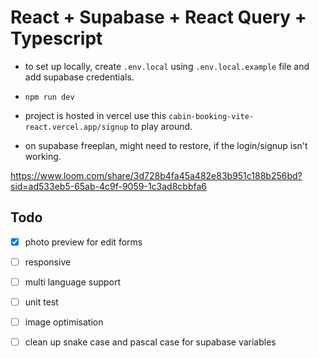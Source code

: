 # React + Supabase + React Query + Typescript
- to set up locally, create `.env.local` using `.env.local.example` file and add supabase credentials. 
- `npm run dev`
- project is hosted in vercel use this `cabin-booking-vite-react.vercel.app/signup` to play around.

- on supabase freeplan, might need to restore, if the login/signup isn't working.
  
https://www.loom.com/share/3d728b4fa45a482e83b951c188b256bd?sid=ad533eb5-65ab-4c9f-9059-1c3ad8cbbfa6

## Todo 
- [x] photo preview for edit forms
- [ ] responsive
- [ ] multi language support
- [ ] unit test
- [ ] image optimisation 
- [ ] clean up snake case and pascal case for supabase variables


